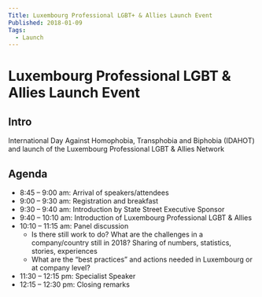 ```yaml
---
Title: Luxembourg Professional LGBT+ & Allies Launch Event
Published: 2018-01-09
Tags: 
  - Launch
---
```


# Luxembourg Professional LGBT & Allies Launch Event

## Intro
International Day Against Homophobia, Transphobia and Biphobia (IDAHOT) and launch of the Luxembourg Professional LGBT & Allies Network

## Agenda
* 8:45 – 9:00 am: Arrival of speakers/attendees
* 9:00 – 9:30 am: Registration and breakfast
* 9:30 – 9:40 am: Introduction by State Street Executive Sponsor
* 9:40 – 10:10 am: Introduction of Luxembourg Professional LGBT & Allies
* 10:10 – 11:15 am: Panel discussion
  - Is there still work to do? What are the challenges in a company/country still in 2018? Sharing of numbers, statistics, stories, experiences
  - What are the “best practices” and actions needed in Luxembourg or at company level?
* 11:30 – 12:15 pm: Specialist Speaker
* 12:15 – 12:30 pm: Closing remarks

<script
  src="https://www.universe.com/embed2.js"
  data-widget-type="universe-ticket"
  data-target-type="Listing"
  data-target-id="luxembourg-professional-lgbt-allies-launch-event-tickets-luxembourg-J9V1ZQ"
  data-state="buttonColor=#3A66E5&buttonText=Get Tickets" >
</script>